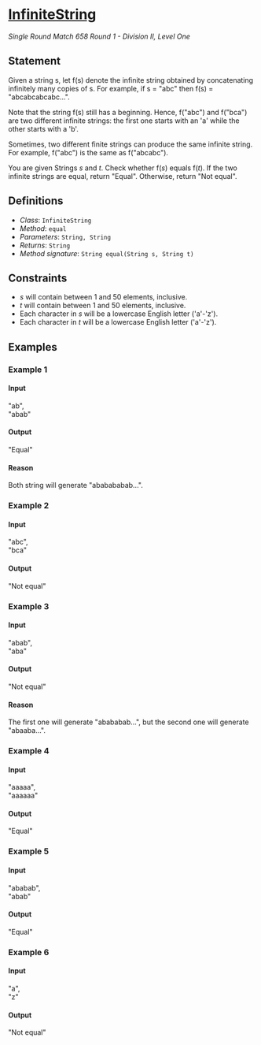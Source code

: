 # [InfiniteString](http://community.topcoder.com/tc?module=ProblemDetail&rd=16461&pm=13783)
*Single Round Match 658 Round 1 - Division II, Level One*

## Statement
Given a string s, let f(s) denote the infinite string obtained by concatenating infinitely many copies of s.
For example, if s = "abc" then f(s) = "abcabcabcabc...".

Note that the string f(s) still has a beginning.
Hence, f("abc") and f("bca") are two different infinite strings: the first one starts with an 'a' while the other starts with a 'b'.

Sometimes, two different finite strings can produce the same infinite string.
For example, f("abc") is the same as f("abcabc").

You are given Strings *s* and *t*.
Check whether f(*s*) equals f(*t*).
If the two infinite strings are equal, return "Equal".
Otherwise, return "Not equal".

## Definitions
- *Class*: `InfiniteString`
- *Method*: `equal`
- *Parameters*: `String, String`
- *Returns*: `String`
- *Method signature*: `String equal(String s, String t)`

## Constraints
- *s* will contain between 1 and 50 elements, inclusive.
- *t* will contain between 1 and 50 elements, inclusive.
- Each character in *s* will be a lowercase English letter ('a'-'z').
- Each character in *t* will be a lowercase English letter ('a'-'z').

## Examples
### Example 1
#### Input
<c>"ab",<br />"abab"</c>
#### Output
<c>"Equal"</c>
#### Reason
Both string will generate "ababababab...".

### Example 2
#### Input
<c>"abc",<br />"bca"</c>
#### Output
<c>"Not equal"</c>
### Example 3
#### Input
<c>"abab",<br />"aba"</c>
#### Output
<c>"Not equal"</c>
#### Reason
The first one will generate "abababab...", but the second one will generate "abaaba...".

### Example 4
#### Input
<c>"aaaaa",<br />"aaaaaa"</c>
#### Output
<c>"Equal"</c>
### Example 5
#### Input
<c>"ababab",<br />"abab"</c>
#### Output
<c>"Equal"</c>
### Example 6
#### Input
<c>"a",<br />"z"</c>
#### Output
<c>"Not equal"</c>

